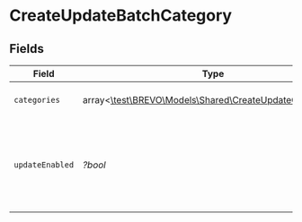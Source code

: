 # CreateUpdateBatchCategory


## Fields

| Field                                                                                                    | Type                                                                                                     | Required                                                                                                 | Description                                                                                              |
| -------------------------------------------------------------------------------------------------------- | -------------------------------------------------------------------------------------------------------- | -------------------------------------------------------------------------------------------------------- | -------------------------------------------------------------------------------------------------------- |
| `categories`                                                                                             | array<[\test\BREVO\Models\Shared\CreateUpdateCategories](../../models/shared/CreateUpdateCategories.md)> | :heavy_check_mark:                                                                                       | array of categories objects                                                                              |
| `updateEnabled`                                                                                          | *?bool*                                                                                                  | :heavy_minus_sign:                                                                                       | Facilitate to update the existing categories in the same request (updateEnabled = true)                  |
